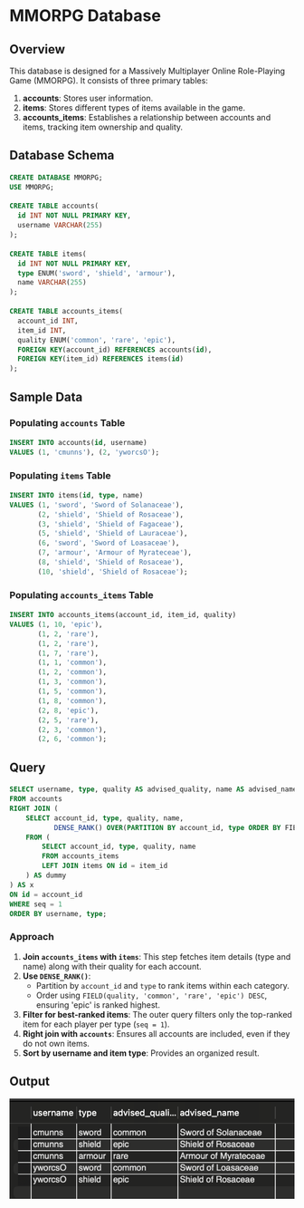 # MMORPG Database 

## Overview
This database is designed for a Massively Multiplayer Online Role-Playing Game (MMORPG). It consists of three primary tables:
1. **accounts**: Stores user information.
2. **items**: Stores different types of items available in the game.
3. **accounts_items**: Establishes a relationship between accounts and items, tracking item ownership and quality.

## Database Schema

```sql
CREATE DATABASE MMORPG;
USE MMORPG;

CREATE TABLE accounts(
  id INT NOT NULL PRIMARY KEY,
  username VARCHAR(255)
);

CREATE TABLE items(
  id INT NOT NULL PRIMARY KEY,
  type ENUM('sword', 'shield', 'armour'),
  name VARCHAR(255)
);

CREATE TABLE accounts_items(
  account_id INT,
  item_id INT,
  quality ENUM('common', 'rare', 'epic'),
  FOREIGN KEY(account_id) REFERENCES accounts(id),
  FOREIGN KEY(item_id) REFERENCES items(id)
);
```

## Sample Data
### Populating `accounts` Table
```sql
INSERT INTO accounts(id, username)
VALUES (1, 'cmunns'), (2, 'yworcsO');
```

### Populating `items` Table
```sql
INSERT INTO items(id, type, name)
VALUES (1, 'sword', 'Sword of Solanaceae'),
       (2, 'shield', 'Shield of Rosaceae'),
       (3, 'shield', 'Shield of Fagaceae'),
       (5, 'shield', 'Shield of Lauraceae'),
       (6, 'sword', 'Sword of Loasaceae'),
       (7, 'armour', 'Armour of Myrateceae'),
       (8, 'shield', 'Shield of Rosaceae'),
       (10, 'shield', 'Shield of Rosaceae');
```

### Populating `accounts_items` Table
```sql
INSERT INTO accounts_items(account_id, item_id, quality)
VALUES (1, 10, 'epic'),
       (1, 2, 'rare'),
       (1, 2, 'rare'),
       (1, 7, 'rare'),
       (1, 1, 'common'),
       (1, 2, 'common'),
       (1, 3, 'common'),
       (1, 5, 'common'),
       (1, 8, 'common'),
       (2, 8, 'epic'),
       (2, 5, 'rare'),
       (2, 3, 'common'),
       (2, 6, 'common');
```


## Query
```sql
SELECT username, type, quality AS advised_quality, name AS advised_name
FROM accounts
RIGHT JOIN (
    SELECT account_id, type, quality, name,
           DENSE_RANK() OVER(PARTITION BY account_id, type ORDER BY FIELD(quality, 'common', 'rare', 'epic') DESC) AS seq
    FROM (
        SELECT account_id, type, quality, name
        FROM accounts_items
        LEFT JOIN items ON id = item_id
    ) AS dummy
) AS x
ON id = account_id
WHERE seq = 1
ORDER BY username, type;
```

### Approach
1. **Join `accounts_items` with `items`**: This step fetches item details (type and name) along with their quality for each account.
2. **Use `DENSE_RANK()`**:
   - Partition by `account_id` and `type` to rank items within each category.
   - Order using `FIELD(quality, 'common', 'rare', 'epic') DESC`, ensuring 'epic' is ranked highest.
3. **Filter for best-ranked items**: The outer query filters only the top-ranked item for each player per type (`seq = 1`).
4. **Right join with `accounts`**: Ensures all accounts are included, even if they do not own items.
5. **Sort by username and item type**: Provides an organized result.

## Output

![Alt text](./Task3.png)